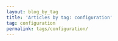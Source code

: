 ```yaml
---
layout: blog_by_tag
title: 'Articles by tag: configuration'
tag: configuration
permalink: tags/configuration/
---
```

